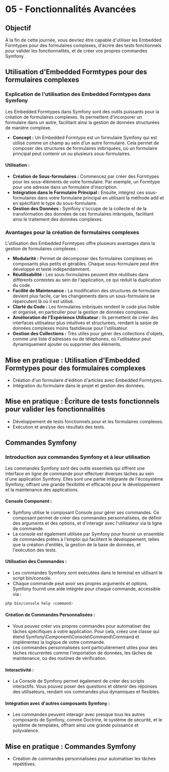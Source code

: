 # 05 - Fonctionnalités Avancées

## Objectif

À la fin de cette journée, vous devriez être capable d'utiliser les Embedded Formtypes pour des formulaires complexes,
d'écrire des tests fonctionnels pour valider les fonctionnalités, et de créer vos propres commandes Symfony.

## Utilisation d'Embedded Formtypes pour des formulaires complexes

### Explication de l'utilisation des Embedded Formtypes dans Symfony

Les Embedded Formtypes dans Symfony sont des outils puissants pour la création de formulaires complexes. Ils permettent
d'incorporer un formulaire dans un autre, facilitant ainsi la gestion de données structurées de manière complexe.

- **Concept :** Un Embedded Formtype est un formulaire Symfony qui est utilisé comme un champ au sein d'un autre
  formulaire. Cela permet de composer des structures de formulaires imbriquées, où un formulaire principal peut contenir
  un ou plusieurs sous-formulaires.

#### Utilisation :

- **Création de Sous-formulaires :** Commencez par créer des Formtypes pour les sous-éléments de votre formulaire. Par
  exemple, un Formtype pour une adresse dans un formulaire d'inscription.
- **Intégration dans le Formulaire Principal :** Ensuite, intégrez ces sous-formulaires dans votre formulaire principal
  en utilisant la méthode add et en spécifiant le type du sous-formulaire.
- **Gestion des Données :** Symfony s'occupe de la collecte et de la transformation des données de ces formulaires
  imbriqués, facilitant ainsi le traitement des données complexes.

### Avantages pour la création de formulaires complexes

L'utilisation des Embedded Formtypes offre plusieurs avantages dans la gestion de formulaires complexes :

- **Modularité :** Permet de décomposer des formulaires complexes en composants plus petits et gérables. Chaque
  sous-formulaire peut être développé et testé indépendamment.
- **Réutilisabilité :** Les sous-formulaires peuvent être réutilisés dans différents contextes au sein de l'application,
  ce qui réduit la duplication du code.
- **Facilité de Maintenance :** La modification des structures de formulaire devient plus facile, car les changements
  dans un sous-formulaire se répercutent là où il est utilisé.
- **Clarté du Code :** Les formulaires imbriqués rendent le code plus lisible et organisé, en particulier pour la
  gestion de données complexes.
- **Amélioration de l'Expérience Utilisateur :** Ils permettent de créer des interfaces utilisateur plus intuitives et
  structurées, rendant la saisie de données complexes moins fastidieuse pour l'utilisateur.
- **Gestion des Collections :** Très utiles pour gérer des collections d'objets, comme une liste d'adresses ou de
  téléphones, où l'utilisateur peut dynamiquement ajouter ou supprimer des éléments.

## Mise en pratique : Utilisation d'Embedded Formtypes pour des formulaires complexes

- Création d'un formulaire d'édition d'articles avec Embedded Formtypes.
- Intégration du formulaire dans le projet et gestion des données.

## Mise en pratique : Écriture de tests fonctionnels pour valider les fonctionnalités

- Développement de tests fonctionnels pour et les formulaires complexes.
- Exécution et analyse des résultats des tests.

## Commandes Symfony

### Introduction aux commandes Symfony et à leur utilisation

Les commandes Symfony sont des outils essentiels qui offrent une interface en ligne de commande pour effectuer diverses
tâches au sein d'une application Symfony. Elles sont une partie intégrante de l'écosystème Symfony, offrant une grande
flexibilité et efficacité pour le développement et la maintenance des applications.

#### Console Component :

- Symfony utilise le composant Console pour gérer ses commandes. Ce composant permet de créer des commandes
  personnalisées, de définir des arguments et des options, et d'interagir avec l'utilisateur via la ligne de commande.
- La console est également utilisée par Symfony pour fournir un ensemble de commandes prêtes à l'emploi qui facilitent
  le développement, telles que la création d'entités, la gestion de la base de données, et l'exécution des tests.

#### Utilisation des Commandes :

- Les commandes Symfony sont exécutées dans le terminal en utilisant le script bin/console.
- Chaque commande peut avoir ses propres arguments et options. Symfony fournit une aide intégrée pour chaque commande,
  accessible via :

```bash
php bin/console help <command>
```

#### Création de Commandes Personnalisées :

- Vous pouvez créer vos propres commandes pour automatiser des tâches spécifiques à votre application. Pour cela, créez
  une classe qui étend Symfony\Component\Console\Command\Command et implémentez la logique de votre commande.
- Les commandes personnalisées sont particulièrement utiles pour des tâches récurrentes comme l'importation de données,
  les tâches de maintenance, ou des routines de vérification.

#### Interactivité :

- La Console de Symfony permet également de créer des scripts interactifs. Vous pouvez poser des questions et obtenir
  des réponses des utilisateurs, rendant vos commandes plus dynamiques et flexibles.

#### Intégration avec d'autres composants Symfony :

- Les commandes peuvent interagir avec presque tous les autres composants de Symfony, comme Doctrine, le système de
  sécurité, et le système de templates, offrant ainsi une grande puissance et polyvalence.

## Mise en pratique : Commandes Symfony

- Création de commandes personnalisées pour automatiser les tâches répétitives.
